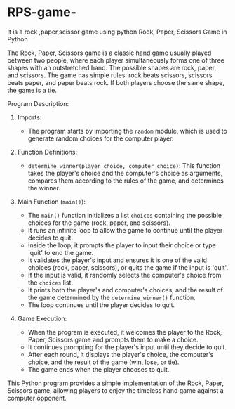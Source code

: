 # RPS-game-
It is a rock ,paper,scissor game using python
Rock, Paper, Scissors Game in Python

The Rock, Paper, Scissors game is a classic hand game usually played between two people, where each player simultaneously forms one of three shapes with an outstretched hand. The possible shapes are rock, paper, and scissors. The game has simple rules: rock beats scissors, scissors beats paper, and paper beats rock. If both players choose the same shape, the game is a tie.

Program Description:

1. Imports:
   - The program starts by importing the `random` module, which is used to generate random choices for the computer player.

2. Function Definitions:
   - `determine_winner(player_choice, computer_choice)`: This function takes the player's choice and the computer's choice as arguments, compares them according to the rules of the game, and determines the winner.
   
3. Main Function (`main()`):
   - The `main()` function initializes a list `choices` containing the possible choices for the game (rock, paper, and scissors).
   - It runs an infinite loop to allow the game to continue until the player decides to quit.
   - Inside the loop, it prompts the player to input their choice or type 'quit' to end the game.
   - It validates the player's input and ensures it is one of the valid choices (rock, paper, scissors), or quits the game if the input is 'quit'.
   - If the input is valid, it randomly selects the computer's choice from the `choices` list.
   - It prints both the player's and computer's choices, and the result of the game determined by the `determine_winner()` function.
   - The loop continues until the player decides to quit.

4. Game Execution:
   - When the program is executed, it welcomes the player to the Rock, Paper, Scissors game and prompts them to make a choice.
   - It continues prompting for the player's input until they decide to quit.
   - After each round, it displays the player's choice, the computer's choice, and the result of the game (win, lose, or tie).
   - The game ends when the player chooses to quit.

This Python program provides a simple implementation of the Rock, Paper, Scissors game, allowing players to enjoy the timeless hand game against a computer opponent.
